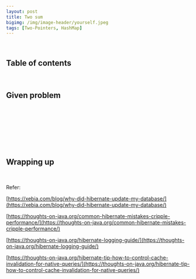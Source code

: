 ```yaml
---
layout: post
title: Two sum
bigimg: /img/image-header/yourself.jpeg
tags: [Two-Pointers, HashMap]
---
```





<br>

## Table of contents





<br>

## Given problem






<br>

## 






<br>

## 





<br>

## Wrapping up




<br>

Refer:

[https://xebia.com/blog/why-did-hibernate-update-my-database/](https://xebia.com/blog/why-did-hibernate-update-my-database/)

[https://thoughts-on-java.org/common-hibernate-mistakes-cripple-performance/](https://thoughts-on-java.org/common-hibernate-mistakes-cripple-performance/)

[https://thoughts-on-java.org/hibernate-logging-guide/](https://thoughts-on-java.org/hibernate-logging-guide/)

[https://thoughts-on-java.org/hibernate-tip-how-to-control-cache-invalidation-for-native-queries/](https://thoughts-on-java.org/hibernate-tip-how-to-control-cache-invalidation-for-native-queries/)